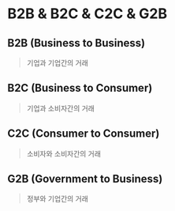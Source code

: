 # B2B & B2C & C2C & G2B

## B2B (Business to Business)

> 기업과 기업간의 거래

## B2C (Business to Consumer)

> 기업과 소비자간의 거래

## C2C (Consumer to Consumer)

> 소비자와 소비자간의 거래

## G2B (Government to Business)

> 정부와 기업간의 거래
